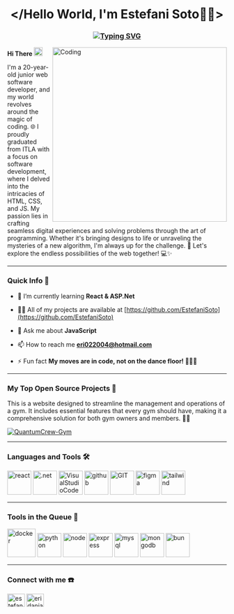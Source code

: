 <h1 align="center">&#60/Hello World, I'm Estefani Soto👩‍💻&#62</h1>
<h3 align="center"><a href="https://git.io/typing-svg"><img src="https://readme-typing-svg.demolab.com?font=Fira+Code&pause=1000&color=C0C0C0FF&center=true&vCenter=true&random=false&width=435&lines=%F0%9F%8C%B1+Young+Web+Developer+%F0%9F%8C%B1;%F0%9F%8C%B1+Endlessly+Learning+%F0%9F%8C%B1" alt="Typing SVG" /></a></h3>
<img align="right" alt="Coding" width="400" src="https://camo.githubusercontent.com/e0f095b942a931f7218f2e9af6a18c791f6d7724b2e524c6509626e3fd7541b5/68747470733a2f2f63646e2e73686f706966792e636f6d2f732f66696c65732f312f303537382f333639362f313939372f742f392f6173736574732f6c6f6669626f792e6769663f763d313033343631373635323137383935383335303531363830373032323739">

<b>Hi There </b><img  alt="hand" width="20" src="https://em-content.zobj.net/source/noto-emoji-animations/344/waving-hand_1f44b.gif"><br>
<p> I'm a 20-year-old junior web software developer, and my world revolves around the magic of coding. 🌐 I proudly graduated from ITLA with a focus on software development, where I delved into the intricacies of HTML, CSS, and JS. My passion lies in crafting seamless digital experiences and solving problems through the art of programming. Whether it's bringing designs to life or unraveling the mysteries of a new algorithm, I'm always up for the challenge. 🚀 Let's explore the endless possibilities of the web together! 💻✨</p>
<hr>
<h3>Quick Info 🔎</h3>

- 🌱 I’m currently learning **React & ASP.Net**

- 👨‍💻 All of my projects are available at [https://github.com/EstefaniSoto](https://github.com/EstefaniSoto)

- 💬 Ask me about **JavaScript**

- 📫 How to reach me **eri022004@hotmail.com**

- ⚡ Fun fact **My moves are in code, not on the dance floor! 💃👨‍💻**
<hr>

<h3>My Top Open Source Projects 🏅</h3>

This is a website designed to streamline the management and operations of a gym. It includes essential features that every gym should have, making it a comprehensive solution for both gym owners and members. 🏋️‍♂️ 

[![QuantumCrew-Gym](https://github-readme-stats.vercel.app/api/pin/?username=estefanisoto&repo=QuantumCrew-Gym&border_color=7F3FBF&bg_color=0D1117&title_color=C9D1D9&text_color=8B949E&icon_color=7F3FBF)](https://github.com/EstefaniSoto/QuantumCrew-Gym)

<hr>



<h3 align="left">Languages and Tools 🛠️</h3>
<p align="left">
      <img src="https://www.vectorlogo.zone/logos/reactjs/reactjs-icon.svg" alt="react" width="55" height="55"/>
      <img src="https://www.vectorlogo.zone/logos/dotnet/dotnet-icon.svg" alt=".net" width="55" height="55"/>
      <img src="https://user-images.githubusercontent.com/25181517/192108891-d86b6220-e232-423a-bf5f-90903e6887c3.png" alt="VisualStudioCode" width="55" height="55"/>    
      <img src="https://www.vectorlogo.zone/logos/github/github-icon.svg" alt="github" width="55" height="55"/>
      <img src="https://www.vectorlogo.zone/logos/git-scm/git-scm-icon.svg" alt="GIT" width="55" height="55"/> 
      <img src="https://www.vectorlogo.zone/logos/figma/figma-icon.svg" alt="figma" width="55" height="55"/>
      <img src="https://www.vectorlogo.zone/logos/tailwindcss/tailwindcss-icon.svg" alt="tailwind" width="55" height="55"/>
      
</p>
<hr>
<h3 align="left">Tools in the Queue 📑</h3>
<p align="left">
      <img src="https://www.vectorlogo.zone/logos/docker/docker-official.svg" alt="docker" width="65" height="65"/>
      <img src="https://www.vectorlogo.zone/logos/python/python-icon.svg" alt="python" width="55" height="55"/> 
      <img src="https://www.vectorlogo.zone/logos/nodejs/nodejs-icon.svg" alt="node" width="55" height="55"/> 
      <img src="https://www.vectorlogo.zone/logos/expressjs/expressjs-icon.svg" alt="express" width="55" height="55"/>
      <img src="https://www.vectorlogo.zone/logos/mysql/mysql-icon.svg" alt="mysql" width="55" height="55"/>
      <img src="https://www.vectorlogo.zone/logos/mongodb/mongodb-icon.svg" alt="mongodb" width="55" height="55"/>
      <img src="https://github.com/marwin1991/profile-technology-icons/assets/136815194/7e9599e9-0570-4bb6-b17f-676ed589912f" alt="bun" width="55" height="55"/>    
</p>
<hr>
<h3 align="left">Connect with me ☎️</h3>
<p align="left">
<a href="https://www.linkedin.com/in/estefani-eridania-soto-de-los-santos-08a060274/" target="blank"><img align="center" src="https://www.vectorlogo.zone/logos/linkedin/linkedin-icon.svg" alt="estefani eridania soto de los santos" height="30" width="40" /></a>
<a href="https://instagram.com/eridaniasoto" target="blank"><img align="center" src="https://raw.githubusercontent.com/rahuldkjain/github-profile-readme-generator/master/src/images/icons/Social/instagram.svg" alt="eridaniasoto" height="30" width="40" /></a>
</p>


